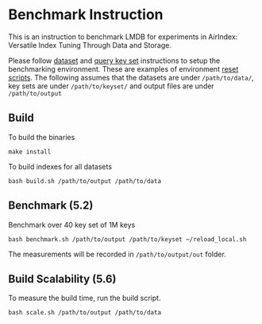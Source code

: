 # Benchmark Instruction

This is an instruction to benchmark LMDB for experiments in AirIndex: Versatile Index Tuning Through Data and Storage.

Please follow [dataset](https://github.com/illinoisdata/airindex-public/blob/main/dataset_setup.md) and [query key set](https://github.com/illinoisdata/airindex-public/blob/main/keyset_setup.md) instructions to setup the benchmarking environment. These are examples of environment [reset scripts](https://github.com/illinoisdata/airindex-public/blob/main/reload_examples.md). The following assumes that the datasets are under `/path/to/data/`, key sets are under `/path/to/keyset/` and output files are under `/path/to/output`

## Build

To build the binaries

```
make install
```

To build indexes for all datasets

```
bash build.sh /path/to/output /path/to/data
```

## Benchmark (5.2)

Benchmark over 40 key set of 1M keys

```
bash benchmark.sh /path/to/output /path/to/keyset ~/reload_local.sh
```

The measurements will be recorded in `/path/to/output/out` folder.

## Build Scalability (5.6)

To measure the build time, run the build script.

```
bash scale.sh /path/to/output /path/to/data
```

